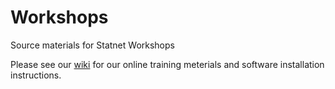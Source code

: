 # Workshops
Source materials for Statnet Workshops

Please see our [wiki](https://github.com/statnet/Workshops/wiki) for our online training meterials and software installation instructions.
